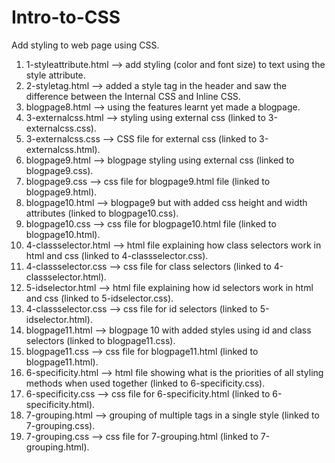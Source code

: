# Intro-to-CSS
Add styling to web page using CSS.
  1) 1-styleattribute.html --> add styling (color and font size) to text using the style attribute.
  2) 2-styletag.html --> added a style tag in the header and saw the difference between the Internal CSS and Inline CSS.
  3) blogpage8.html --> using the features learnt yet made a blogpage.
  4) 3-externalcss.html --> styling using external css (linked to 3-externalcss.css).
  5) 3-externalcss.css --> CSS file for external css (linked to 3-externalcss.html).
  6) blogpage9.html --> blogpage styling using external css (linked to blogpage9.css).
  7) blogpage9.css --> css file for blogpage9.html file (linked to blogpage9.html).
  8) blogpage10.html --> blogpage9 but with added css height and width attributes (linked to blogpage10.css).
  9) blogpage10.css --> css file for blogpage10.html file (linked to blogpage10.html).
  10) 4-classselector.html --> html file explaining how class selectors work in html and css (linked to 4-classselector.css).
  11) 4-classselector.css --> css file for class selectors (linked to 4-classselector.html).
  12) 5-idselector.html --> html file explaining how id selectors work in html and css (linked to 5-idselector.css).
  13) 4-classselector.css --> css file for id selectors (linked to 5-idselector.html).
  14) blogpage11.html --> blogpage 10 with added styles using id and class selectors (linked to blogpage11.css).
  15) blogpage11.css --> css file for blogpage11.html (linked to blogpage11.html).
  16) 6-specificity.html --> html file showing what is the priorities of all styling methods when used together (linked to 6-specificity.css).
  17) 6-specificity.css --> css file for 6-specificity.html (linked to 6-specificity.html).
  18) 7-grouping.html --> grouping of multiple tags in a single style (linked to 7-grouping.css).
  19) 7-grouping.css --> css file for 7-grouping.html (linked to 7-grouping.html).
